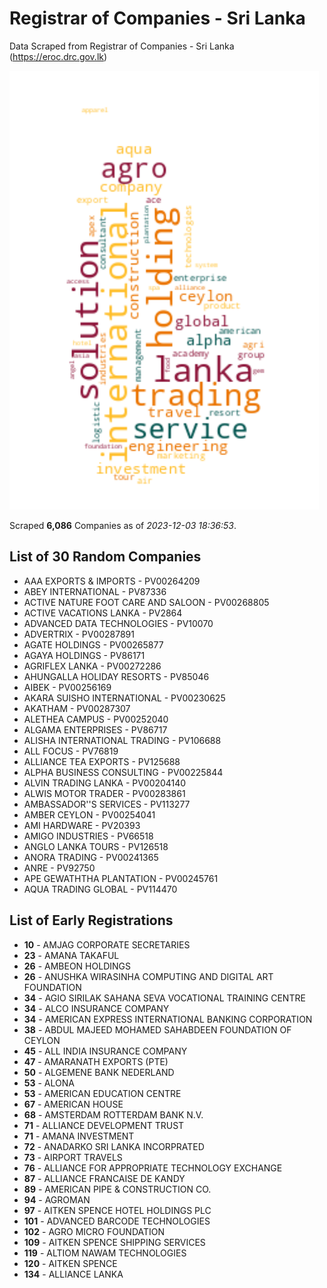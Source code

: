 # Registrar of Companies - Sri Lanka

Data Scraped from Registrar of Companies - Sri Lanka (https://eroc.drc.gov.lk)

![word-cloud](data/word_cloud.png)

Scraped **6,086** Companies as of *2023-12-03 18:36:53*.

## List of 30 Random Companies

* AAA EXPORTS & IMPORTS - PV00264209
* ABEY INTERNATIONAL - PV87336
* ACTIVE NATURE FOOT CARE AND SALOON - PV00268805
* ACTIVE VACATIONS LANKA - PV2864
* ADVANCED DATA TECHNOLOGIES - PV10070
* ADVERTRIX - PV00287891
* AGATE HOLDINGS - PV00265877
* AGAYA HOLDINGS - PV86171
* AGRIFLEX LANKA - PV00272286
* AHUNGALLA HOLIDAY RESORTS - PV85046
* AIBEK - PV00256169
* AKARA SUISHO INTERNATIONAL - PV00230625
* AKATHAM - PV00287307
* ALETHEA CAMPUS - PV00252040
* ALGAMA ENTERPRISES - PV86717
* ALISHA INTERNATIONAL TRADING - PV106688
* ALL FOCUS - PV76819
* ALLIANCE TEA EXPORTS - PV125688
* ALPHA BUSINESS CONSULTING - PV00225844
* ALVIN TRADING LANKA  - PV00204140
* ALWIS MOTOR TRADER - PV00283861
* AMBASSADOR''S SERVICES - PV113277
* AMBER CEYLON - PV00254041
* AMI HARDWARE - PV20393
* AMIGO INDUSTRIES - PV66518
* ANGLO LANKA TOURS - PV126518
* ANORA TRADING - PV00241365
* ANRE - PV92750
* APE GEWATHTHA PLANTATION - PV00245761
* AQUA TRADING GLOBAL - PV114470

## List of Early Registrations

* **10** - AMJAG CORPORATE SECRETARIES 
* **23** - AMANA TAKAFUL 
* **26** - AMBEON HOLDINGS 
* **26** - ANUSHKA WIRASINHA COMPUTING AND DIGITAL ART FOUNDATION 
* **34** - AGIO SIRILAK SAHANA SEVA VOCATIONAL TRAINING CENTRE 
* **34** - ALCO INSURANCE COMPANY 
* **34** - AMERICAN EXPRESS INTERNATIONAL BANKING CORPORATION 
* **38** - ABDUL MAJEED MOHAMED SAHABDEEN FOUNDATION OF CEYLON 
* **45** - ALL INDIA INSURANCE COMPANY 
* **47** - AMARANATH EXPORTS (PTE) 
* **50** - ALGEMENE BANK NEDERLAND 
* **53** - ALONA 
* **53** - AMERICAN EDUCATION CENTRE 
* **67** - AMERICAN HOUSE 
* **68** - AMSTERDAM ROTTERDAM BANK N.V. 
* **71** - ALLIANCE DEVELOPMENT TRUST 
* **71** - AMANA INVESTMENT 
* **72** - ANADARKO SRI LANKA INCORPRATED 
* **73** - AIRPORT TRAVELS 
* **76** - ALLIANCE FOR APPROPRIATE TECHNOLOGY EXCHANGE 
* **87** - ALLIANCE FRANCAISE DE KANDY 
* **89** - AMERICAN PIPE & CONSTRUCTION CO. 
* **94** - AGROMAN 
* **97** - AITKEN SPENCE HOTEL HOLDINGS PLC 
* **101** - ADVANCED BARCODE TECHNOLOGIES 
* **102** - AGRO MICRO FOUNDATION 	 
* **109** - AITKEN SPENCE SHIPPING SERVICES 
* **119** - ALTIOM NAWAM TECHNOLOGIES 
* **120** - AITKEN SPENCE 
* **134** - ALLIANCE LANKA 